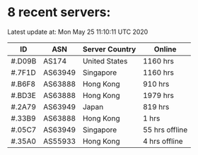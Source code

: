 # 8 recent servers:

Latest update at: Mon May 25 11:10:11 UTC 2020

| ID | ASN | Server Country | Online |
| -- | --- | -------------- | ------ |
| #.D09B | AS174 | United States | 1160 hrs |
| #.7F1D | AS63949 | Singapore | 1160 hrs |
| #.B6F8 | AS63888 | Hong Kong | 910 hrs |
| #.BD3E | AS63888 | Hong Kong | 1979 hrs |
| #.2A79 | AS63949 | Japan | 819 hrs |
| #.33B9 | AS63888 | Hong Kong | 1 hrs |
| #.05C7 | AS63949 | Singapore | 55 hrs offline |
| #.35A0 | AS55933 | Hong Kong | 4 hrs offline |

